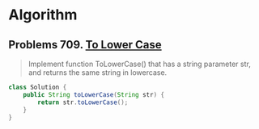
# Algorithm

## Problems 709. [To Lower Case](https://leetcode.com/problems/to-lower-case/)

>Implement function ToLowerCase() that has a string parameter str, and returns the same string in lowercase.

```java
class Solution {
    public String toLowerCase(String str) {
        return str.toLowerCase();
    }
}
```